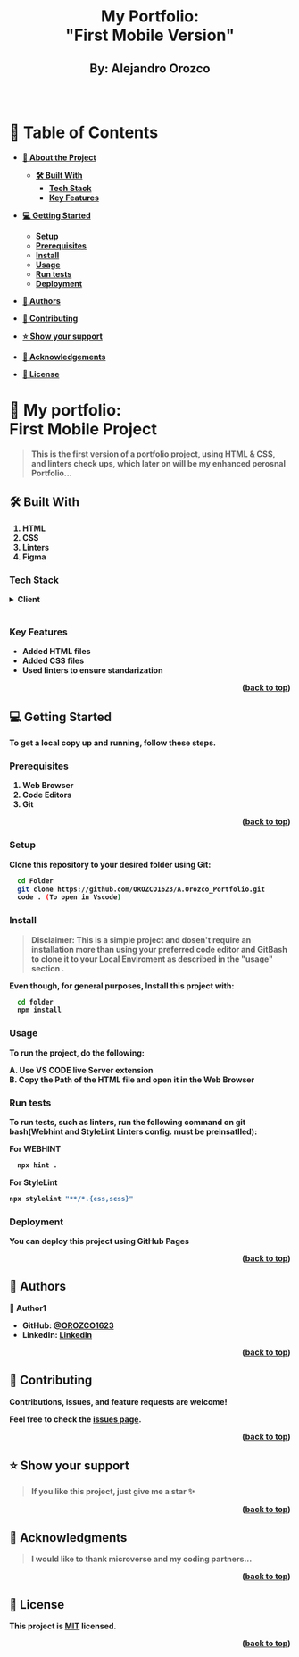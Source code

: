 <a name="readme-top"></a>

<div align="center">

  <h1><b>My Portfolio:<br> "First Mobile Version" </br></h1>
  <h2> By: Alejandro Orozco <h2>  
</div>
<br>

<!-- TABLE OF CONTENTS -->

# 📗 Table of Contents

- [📖 About the Project](#about-project)
  - [🛠 Built With](#built-with)
    - [Tech Stack](#tech-stack)
    - [Key Features](#key-features)
- [💻 Getting Started](#getting-started)

  - [Setup](#setup)
  - [Prerequisites](#prerequisites)
  - [Install](#install)
  - [Usage](#usage)
  - [Run tests](#run-tests)
  - [Deployment](#deployment)

- [👥 Authors](#authors)
- [🤝 Contributing](#contributing)
- [⭐️ Show your support](#support)
- [🙏 Acknowledgements](#acknowledgements)

- [📝 License](#license)

<!-- PROJECT DESCRIPTION -->

# 📖 My portfolio: <br >First Mobile Project <a name="about-project"></a>

> This is the first version of a portfolio project, using HTML & CSS, and linters check ups, which later on will be my enhanced perosnal Portfolio...

## 🛠 Built With <a name="built-with"></a>

1. HTML
2. CSS
3. Linters
4. Figma

### Tech Stack <a name="tech-stack"></a>

<details>
  <summary>Client</summary>
  <ul>
    <li>HTML</li>
    <li>CSS</li>
  </ul>
</details>
<br>
<!-- Features -->

### Key Features <a name="key-features"></a>

- Added HTML files
- Added CSS files
- Used linters to ensure standarization

<p align="right">(<a href="#readme-top">back to top</a>)</p>

<!-- GETTING STARTED -->

## 💻 Getting Started <a name="getting-started"></a>

To get a local copy up and running, follow these steps.

### Prerequisites

1. Web Browser
2. Code Editors
3. Git

<p align="right">(<a href="#readme-top">back to top</a>)</p>

### Setup

Clone this repository to your desired folder using Git:

```sh
  cd Folder
  git clone https://github.com/OROZCO1623/A.Orozco_Portfolio.git
  code . (To open in Vscode)
```

### Install

> Disclaimer: This is a simple project and dosen't require an installation more than using your preferred code editor and GitBash to clone it to your Local Enviroment as described in the "usage" section .

Even though, for general purposes, Install this project with:

```sh
  cd folder
  npm install
```

### Usage

To run the project, do the following:

A. Use VS CODE live Server extension<br>
B. Copy the Path of the HTML file and open it in the Web Browser

### Run tests

To run tests, such as linters, run the following command on git bash(Webhint and StyleLint Linters config. must be preinsatlled):

For WEBHINT

```sh
  npx hint .
```

For StyleLint

```sh
npx stylelint "**/*.{css,scss}"
```

### Deployment

You can deploy this project using GitHub Pages

<!--
Example:

```sh

```
 -->

<p align="right">(<a href="#readme-top">back to top</a>)</p>

<!-- AUTHORS -->

## 👥 Authors <a name="authors"></a>

👤 **Author1**

- GitHub: [@OROZCO1623](https://github.com/OROZCO1623)
- LinkedIn: [LinkedIn](https://www.linkedin.com/in/ing-alejandro-orozco-guapacha/)

<p align="right">(<a href="#readme-top">back to top</a>)</p>

<!-- CONTRIBUTING -->

## 🤝 Contributing <a name="contributing"></a>

Contributions, issues, and feature requests are welcome!

Feel free to check the [issues page](../../issues/).

<p align="right">(<a href="#readme-top">back to top</a>)</p>

<!-- SUPPORT -->

## ⭐️ Show your support <a name="support"></a>

> If you like this project, just give me a star ✨

<p align="right">(<a href="#readme-top">back to top</a>)</p>

<!-- ACKNOWLEDGEMENTS -->

## 🙏 Acknowledgments <a name="acknowledgements"></a>

> I would like to thank microverse and my coding partners...

<p align="right">(<a href="#readme-top">back to top</a>)</p>

<!-- LICENSE -->

## 📝 License <a name="license"></a>

This project is [MIT](./LICENSE) licensed.

<p align="right">(<a href="#readme-top">back to top</a>)</p>
